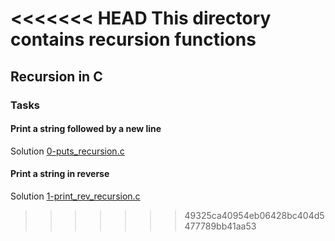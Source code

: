<<<<<<< HEAD
This directory contains recursion functions
=======
## Recursion in C

### Tasks
#### Print a string followed by a new line
Solution [0-puts_recursion.c](0-puts_recursion.c)

#### Print a string in reverse
Solution [1-print_rev_recursion.c](1-print_rev_recursion.c)

>>>>>>> 49325ca40954eb06428bc404d5477789bb41aa53
